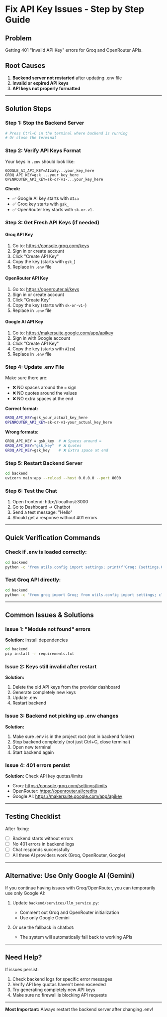# Fix API Key Issues - Step by Step Guide

## Problem
Getting 401 "Invalid API Key" errors for Groq and OpenRouter APIs.

## Root Causes
1. **Backend server not restarted** after updating .env file
2. **Invalid or expired API keys**
3. **API keys not properly formatted**

---

## Solution Steps

### Step 1: Stop the Backend Server
```bash
# Press Ctrl+C in the terminal where backend is running
# Or close the terminal
```

### Step 2: Verify API Keys Format

Your keys in `.env` should look like:
```
GOOGLE_AI_API_KEY=AIzaSy...your_key_here
GROQ_API_KEY=gsk_...your_key_here
OPENROUTER_API_KEY=sk-or-v1-...your_key_here
```

**Check:**
- ✅ Google AI key starts with `AIza`
- ✅ Groq key starts with `gsk_`
- ✅ OpenRouter key starts with `sk-or-v1-`

### Step 3: Get Fresh API Keys (if needed)

#### Groq API Key
1. Go to: https://console.groq.com/keys
2. Sign in or create account
3. Click "Create API Key"
4. Copy the key (starts with `gsk_`)
5. Replace in `.env` file

#### OpenRouter API Key
1. Go to: https://openrouter.ai/keys
2. Sign in or create account
3. Click "Create Key"
4. Copy the key (starts with `sk-or-v1-`)
5. Replace in `.env` file

#### Google AI API Key
1. Go to: https://makersuite.google.com/app/apikey
2. Sign in with Google account
3. Click "Create API Key"
4. Copy the key (starts with `AIza`)
5. Replace in `.env` file

### Step 4: Update .env File

Make sure there are:
- ❌ NO spaces around the `=` sign
- ❌ NO quotes around the values
- ❌ NO extra spaces at the end

**Correct format:**
```bash
GROQ_API_KEY=gsk_your_actual_key_here
OPENROUTER_API_KEY=sk-or-v1-your_actual_key_here
```

**Wrong formats:**
```bash
GROQ_API_KEY = gsk_key  # ❌ Spaces around =
GROQ_API_KEY="gsk_key"  # ❌ Quotes
GROQ_API_KEY=gsk_key    # ❌ Extra space at end
```

### Step 5: Restart Backend Server

```bash
cd backend
uvicorn main:app --reload --host 0.0.0.0 --port 8000
```

### Step 6: Test the Chat

1. Open frontend: http://localhost:3000
2. Go to Dashboard → Chatbot
3. Send a test message: "Hello"
4. Should get a response without 401 errors

---

## Quick Verification Commands

### Check if .env is loaded correctly:
```bash
cd backend
python -c "from utils.config import settings; print(f'Groq: {settings.GROQ_API_KEY[:10]}...')"
```

### Test Groq API directly:
```bash
cd backend
python -c "from groq import Groq; from utils.config import settings; client = Groq(api_key=settings.GROQ_API_KEY); print(client.chat.completions.create(model='qwen2-72b-instruct', messages=[{'role':'user','content':'test'}], max_tokens=10).choices[0].message.content)"
```

---

## Common Issues & Solutions

### Issue 1: "Module not found" errors
**Solution:** Install dependencies
```bash
cd backend
pip install -r requirements.txt
```

### Issue 2: Keys still invalid after restart
**Solution:** 
1. Delete the old API keys from the provider dashboard
2. Generate completely new keys
3. Update .env
4. Restart backend

### Issue 3: Backend not picking up .env changes
**Solution:**
1. Make sure .env is in the project root (not in backend folder)
2. Stop backend completely (not just Ctrl+C, close terminal)
3. Open new terminal
4. Start backend again

### Issue 4: 401 errors persist
**Solution:** Check API key quotas/limits
- Groq: https://console.groq.com/settings/limits
- OpenRouter: https://openrouter.ai/credits
- Google AI: https://makersuite.google.com/app/apikey

---

## Testing Checklist

After fixing:
- [ ] Backend starts without errors
- [ ] No 401 errors in backend logs
- [ ] Chat responds successfully
- [ ] All three AI providers work (Groq, OpenRouter, Google)

---

## Alternative: Use Only Google AI (Gemini)

If you continue having issues with Groq/OpenRouter, you can temporarily use only Google AI:

1. Update `backend/services/llm_service.py`:
   - Comment out Groq and OpenRouter initialization
   - Use only Google Gemini

2. Or use the fallback in chatbot:
   - The system will automatically fall back to working APIs

---

## Need Help?

If issues persist:
1. Check backend logs for specific error messages
2. Verify API key quotas haven't been exceeded
3. Try generating completely new API keys
4. Make sure no firewall is blocking API requests

---

**Most Important:** Always restart the backend server after changing .env!
